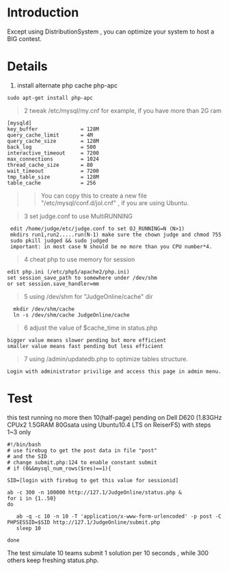 # Introduction #

Except using DistributionSystem  , you can optimize your system to host a BIG contest.


# Details #

  1. install alternate php cache php-apc
```
sudo apt-get install php-apc
```
> 2 tweak /etc/mysql/my.cnf
for example, if you have more than 2G ram
```
[mysqld]
key_buffer              = 128M
query_cache_limit       = 4M
query_cache_size        = 128M
back_log                = 500
interactive_timeout     = 7200
max_connections         = 1024
thread_cache_size       = 80
wait_timeout            = 7200
tmp_table_size          = 128M
table_cache             = 256
```
> > You can copy this to create a new file "/etc/mysql/conf.d/jol.cnf" , if you are using Ubuntu. 


> 3 set judge.conf to use MultiRUNNING
```
 edit /home/judge/etc/judge.conf to set OJ_RUNNING=N (N>1)
 mkdirs run1,run2.....run(N-1) make sure the chown judge and chmod 755
 sudo pkill judged && sudo judged
 important: in most case N should be no more than you CPU number*4.
```
> 4 cheat php to use memory for session
```
edit php.ini (/etc/php5/apache2/php.ini)
set session_save_path to somewhere under /dev/shm
or set session.save_handler=mm
```
> 5 using /dev/shm for "JudgeOnline/cache" dir
```
  mkdir /dev/shm/cache
  ln -s /dev/shm/cache JudgeOnline/cache
```
> 6 adjust the value of $cache\_time in status.php
```
bigger value means slower pending but more efficient
smaller value means fast pending but less efficient 
```
> 7 using /admin/updatedb.php to optimize tables structure.
```
Login with administrator privilige and access this page in admin menu.
```

# Test #
this test running no more then 10(half-page) pending on Dell D620 (1.83GHz CPUx2 1.5GRAM 80Gsata using Ubuntu10.4 LTS on ReiserFS)  with steps 1~3 only

```
#!/bin/bash
# use firebug to get the post data in file "post"
# and the SID
# change submit.php:124 to enable constant submit
# if (0&&mysql_num_rows($res)==1){

SID=[login with firebug to get this value for sessionid]

ab -c 300 -n 100000 http://127.1/JudgeOnline/status.php &
for i in {1..50}
do
   
   ab -q -c 10 -n 10 -T 'application/x-www-form-urlencoded' -p post -C PHPSESSID=$SID http://127.1/JudgeOnline/submit.php
   sleep 10

done

```

The test simulate 10 teams submit 1 solution per 10 seconds , while 300 others keep freshing status.php.